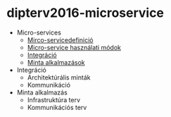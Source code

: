# dipterv2016-microservice

* Micro-services
  * [Mirco-servicedefinició](https://github.com/borlayda/dipterv2016-microservice/wiki/Mirco-service-definici%C3%B3)
  * [Micro-service használati módok](https://github.com/borlayda/dipterv2016-microservice/wiki/Micro-service-haszn%C3%A1lati-m%C3%B3dok)
  * [Integráció](https://github.com/borlayda/dipterv2016-microservice/wiki/Integr%C3%A1ci%C3%B3s-mint%C3%A1k)
  * [Minta alkalmazások]()
* Integráció
  * Architektúrális minták
  * Kommunikáció
* Minta alkalmazás
  * Infrastruktúra terv
  * Kommunikációs terv
